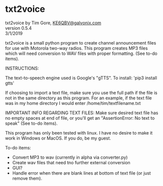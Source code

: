 # txt2voice

txt2voice by Tim Gore, KE6QBV@galvonix.com<br>
version 0.5.4<br>
3/1/2019<br>

txt2voice is a small python program to create channel announcement
files for use with Motorola two-way radios. This program creates MP3 files
which will need conversion to WAV files with proper formatting. (See
to-do items). 

INSTRUCTIONS:

The text-to-speech engine used is Google's "gTTS". To install: 'pip3 install gtts'

If choosing to import a text file, make sure you use the full path if the file is not in 
the same directory as this program. For an example, if the text file was in my home
directory I would enter /home/tim/textfilename.txt

IMPORTANT INFO REGARDING TEXT FILES: Make sure desired text file has no empty spaces 
at end of file, or you'll get an "AssertionError: No text to speak" (See to-do items).

This program has only been tested with linux. I have no desire to make it work in 
Windows or MacOS. If you do, be my guest.

To-do items:
- Convert MP3 to wav (currently in alpha via converter.py)
- Create wav files that need tno further external conversion
- GUI?
- Handle error when there are blank lines at bottom of text file (or just remove them).
